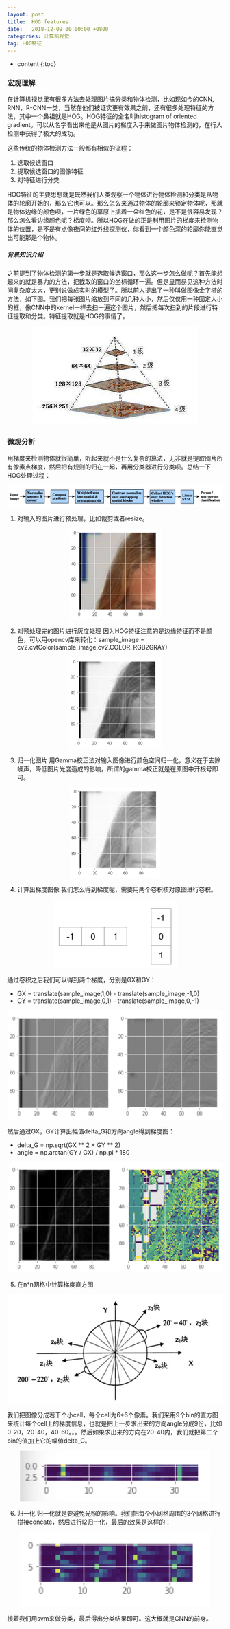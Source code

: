 ```yaml
---
layout: post
title:  HOG features
date:   2018-12-09 00:00:00 +0800
categories: 计算机视觉
tag: HOG特征
---
```


* content
{:toc}


### 宏观理解
在计算机视觉里有很多方法去处理图片搞分类和物体检测，比如现如今的CNN, RNN，R-CNN一类，当然在他们被证实更有效果之前，还有很多处理特征的方法，其中一个鼻祖就是HOG。HOG特征的全名叫histogram of oriented gradient。可以从名字看出来他是从图片的梯度入手来做图片物体检测的，在行人检测中获得了极大的成功。

这些传统的物体检测方法一般都有相似的流程：

1. 选取候选窗口
2. 提取候选窗口的图像特征
3. 对特征进行分类

HOG特征的主要思想就是既然我们人类观察一个物体进行物体检测和分类是从物体的轮廓开始的，那么它也可以。那么怎么来通过物体的轮廓来锁定物体呢，那就是物体边缘的颜色呗，一片绿色的草原上插着一朵红色的花，是不是很容易发现？那么怎么看边缘颜色呢？梯度呗。所以HOG在做的正是利用图片的梯度来检测物体的位置，是不是有点像夜间的红外线探测仪，你看到一个颜色深的轮廓你能直觉出可能那是个物体。

##### 背景知识介绍

之前提到了物体检测的第一步就是选取候选窗口，那么这一步怎么做呢？首先能想起来的就是暴力的方法，把截取的窗口的坐标循环一遍。但是显而易见这种方法时间复杂度太大，更别说做成实时的模型了。所以前人提出了一种叫做图像金字塔的方法，如下图。我们把每张图片缩放到不同的几种大小，然后仅仅用一种固定大小的框，像CNN中的kernel一样去扫一遍这个图片，然后把每次扫到的片段进行特征提取和分类。特征提取就是HOG的事情了。

<p align="center"> 
  <img src="/imgs/hogfeatures/1.png">
</p>

### 微观分析
用梯度来检测物体就很简单，听起来就不是什么复杂的算法，无非就是提取图片所有像素点梯度，然后把有规则的归在一起，再用分类器进行分类呗。总结一下HOG处理过程：

<p align="center"> 
  <img src="/imgs/hogfeatures/2.png">
</p>

1. 对输入的图片进行预处理，比如裁剪或者resize。

<p align="center"> 
  <img src="/imgs/hogfeatures/3.png">
</p>

2. 对预处理完的图片进行灰度处理
因为HOG特征注意的是边缘特征而不是颜色，可以用opencv库来转化：sample_image = cv2.cvtColor(sample_image,cv2.COLOR_RGB2GRAY)

<p align="center"> 
  <img src="/imgs/hogfeatures/4.png">
</p>

3. 归一化图片
用Gamma校正法对输入图像进行颜色空间归一化，意义在于去除噪声，降低图片光度造成的影响。所谓的gamma校正就是在原图中开根号即可。

<p align="center"> 
  <img src="/imgs/hogfeatures/5.png">
</p>

4. 计算出梯度图像
我们怎么得到梯度呢，需要用两个卷积核对原图进行卷积。

<p align="center"> 
  <img src="/imgs/hogfeatures/6.png">
</p>

通过卷积之后我们可以得到两个梯度，分别是GX和GY：

- GX = translate(sample_image,1,0) - translate(sample_image,-1,0)
- GY = translate(sample_image,0,1) - translate(sample_image,0,-1)

<p align="center"> 
  <img src="/imgs/hogfeatures/7.png">
</p>

然后通过GX，GY计算出幅值delta_G和方向angle得到梯度图：

- delta_G = np.sqrt(GX ** 2 + GY ** 2)
- angle = np.arctan(GY / GX) / np.pi * 180

<p align="center"> 
  <img src="/imgs/hogfeatures/8.png">
</p>

5. 在n*n网格中计算梯度直方图

<p align="center"> 
  <img src="/imgs/hogfeatures/9.png">
</p>

我们把图像分成若干个小cell，每个cell为6*6个像素。我们采用9个bin的直方图来统计每个cell上的梯度信息，也就是把上一步求出来的方向angle分成9份，比如0-20，20-40，40-60。。。然后如果求出来的方向在20-40内，我们就把第二个bin的值加上它的幅值delta_G。

<p align="center"> 
  <img src="/imgs/hogfeatures/10.png">
</p>

6. 归一化
归一化就是要避免光照的影响。我们把每个小网格周围的3个网格进行拼接concate，然后进行l2归一化，最后的效果是这样的：

<p align="center"> 
  <img src="/imgs/hogfeatures/11.png">
</p>

接着我们用svm来做分类，最后得出分类结果即可。这大概就是CNN的前身。
